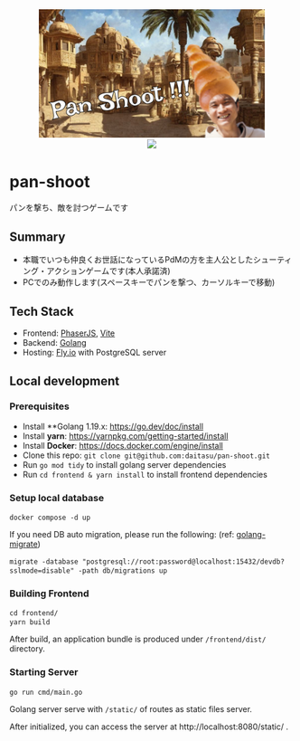 <div align="center">
  <img src="https://github.com/daitasu/pan-shoot/blob/main/frontend/public/images/game_main_visual.png" width="400">
</div>

<div align="center">
  <a href="https://skillicons.dev">
    <img src="https://skillicons.dev/icons?i=ts,go,postgres,vite" />
  </a>
</div>

# pan-shoot
パンを撃ち、敵を討つゲームです

## Summary
- 本職でいつも仲良くお世話になっているPdMの方を主人公としたシューティング・アクションゲームです(本人承諾済)
- PCでのみ動作します(スペースキーでパンを撃つ、カーソルキーで移動)

## Tech Stack
- Frontend: [PhaserJS](https://github.com/photonstorm/phaser), [Vite](https://ja.vitejs.dev/)
- Backend: [Golang](https://go.dev/)
- Hosting: [Fly.io](https://fly.io/) with PostgreSQL server

## Local development
### Prerequisites
- Install **Golang 1.19.x: https://go.dev/doc/install
- Install **yarn**: https://yarnpkg.com/getting-started/install
- Install **Docker**: https://docs.docker.com/engine/install
- Clone this repo: `git clone git@github.com:daitasu/pan-shoot.git`
- Run `go mod tidy` to install golang server dependencies
- Run `cd frontend & yarn install` to install frontend dependencies

### Setup local database

```
docker compose -d up
```

If you need DB auto migration, please run the following: (ref: [golang-migrate](https://github.com/golang-migrate/migrate))

```
migrate -database "postgresql://root:password@localhost:15432/devdb?sslmode=disable" -path db/migrations up
```

### Building Frontend

```
cd frontend/
yarn build
```

After build, an application bundle is produced under `/frontend/dist/` directory.

### Starting Server

```
go run cmd/main.go
```

Golang server serve with `/static/` of routes as static files server. 

After initialized, you can access the server at http://localhost:8080/static/ .
